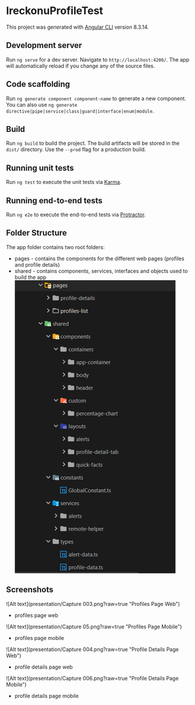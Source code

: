 # IreckonuProfileTest

This project was generated with [Angular CLI](https://github.com/angular/angular-cli) version 8.3.14.

## Development server

Run `ng serve` for a dev server. Navigate to `http://localhost:4200/`. The app will automatically reload if you change any of the source files.

## Code scaffolding

Run `ng generate component component-name` to generate a new component. You can also use `ng generate directive|pipe|service|class|guard|interface|enum|module`.

## Build

Run `ng build` to build the project. The build artifacts will be stored in the `dist/` directory. Use the `--prod` flag for a production build.

## Running unit tests

Run `ng test` to execute the unit tests via [Karma](https://karma-runner.github.io).

## Running end-to-end tests

Run `ng e2e` to execute the end-to-end tests via [Protractor](http://www.protractortest.org/).

## Folder Structure
The app folder contains two root folders:  
 - pages - contains the components for the different web pages (profiles and profile details)
 - shared - contains components, services, interfaces and objects used to build the app
 ![Alt text](presentation/folder.png?raw=true "Directory Structure")

## Screenshots
![Alt text](presentation/Capture 003.png?raw=true "Profiles Page Web")
- profiles page web

![Alt text](presentation/Capture 05.png?raw=true "Profiles Page Mobile")
 - profiles page mobile
 
![Alt text](presentation/Capture 004.png?raw=true "Profile Details Page Web")
 - profile details page web
  
![Alt text](presentation/Capture 006.png?raw=true "Profile Details Page Mobile")
 - profile details page mobile


